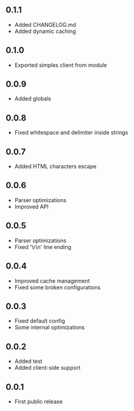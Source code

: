 ## 0.1.1
- Added CHANGELOG.md
- Added dynamic caching

## 0.1.0
- Exported simples client from module

## 0.0.9
- Added globals

## 0.0.8
- Fixed whitespace and delimiter inside strings

## 0.0.7
- Added HTML characters escape

## 0.0.6
- Parser optimizations
- Improved API

## 0.0.5
- Parser optimizations
- Fixed '\r\n' line ending

## 0.0.4
- Improved cache management
- Fixed some broken configurations

## 0.0.3
- Fixed default config
- Some internal optimizations

## 0.0.2
- Added test
- Added client-side support

## 0.0.1
- First public release